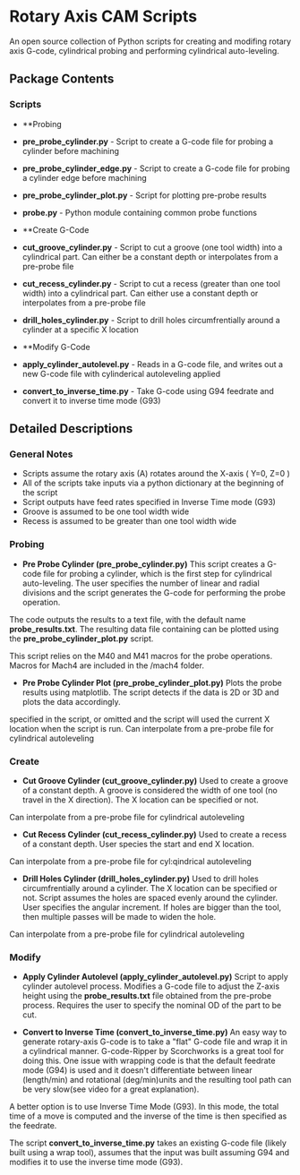 # Rotary Axis CAM Scripts
An open source collection of Python scripts for creating and modifing rotary
axis G-code, cylindrical probing and performing cylindrical auto-leveling.

## Package Contents  

### Scripts
 * **Probing
* **pre_probe_cylinder.py**      - Script to create a G-code file for probing a cylinder before machining
* **pre_probe_cylinder_edge.py** - Script to create a G-code file for probing a cylinder edge before machining
* **pre_probe_cylinder_plot.py** - Script for plotting pre-probe results
* **probe.py** - Python module containing common probe functions

 * **Create G-Code
* **cut_groove_cylinder.py**      - Script to cut a groove (one tool width) into a cylindrical part. Can either be a constant depth or interpolates from a pre-probe file
* **cut_recess_cylinder.py**      - Script to cut a recess (greater than one tool width) into a cylindrical part. Can either use a constant depth or interpolates from a pre-probe file
* **drill_holes_cylinder.py**     - Script to drill holes circumfrentially around a cylinder at a specific X location

 * **Modify G-Code
* **apply_cylinder_autolevel.py** - Reads in a G-code file, and writes out a new G-code file with cylinderical autoleveling applied
* **convert_to_inverse_time.py**  - Take G-code using G94 feedrate and convert it to inverse time mode (G93)


## Detailed Descriptions
### General Notes
* Scripts assume the rotary axis (A) rotates around the X-axis ( Y=0, Z=0 )
* All of the scripts take inputs via a python dictionary at the beginning of the
script
* Script outputs have feed rates specified in Inverse Time mode (G93)
* Groove is assumed to be one tool width wide
* Recess is assumed to be greater than one tool width wide

### Probing
 * **Pre Probe Cylinder (pre_probe_cylinder.py)**
This script creates a G-code file for probing a cylinder, which is the first
step for cylindrical auto-leveling. The user specifies the number of linear
and radial divisions and the script generates the G-code for performing the
probe operation.

The code outputs the results to a text file, with the default name
**probe_results.txt**. The resulting data file containing can be plotted
using the **pre_probe_cylinder_plot.py** script.

This script relies on the M40 and M41 macros for the probe operations. Macros
for Mach4 are included in the /mach4 folder.

 * **Pre Probe Cylinder Plot (pre_probe_cylinder_plot.py)**
Plots the probe results using matplotlib. The script detects if the data is 
2D or 3D and plots the data accordingly.


specified in the script, or omitted and the script will used the current
X location when the script is run. Can interpolate from a pre-probe
file for cylindrical autoleveling

### Create
 * **Cut Groove Cylinder (cut_groove_cylinder.py)**
Used to create a groove of a constant depth. A groove is considered the
width of one tool (no travel in the X direction). The X location can be
specified or not.

Can interpolate from a pre-probe file for cylindrical autoleveling

 * **Cut Recess Cylinder (cut_recess_cylinder.py)**
Used to create a recess of a constant depth. User species the start and
end X location.

Can interpolate from a pre-probe file for cyl:qindrical autoleveling

 * **Drill Holes Cylinder (drill_holes_cylinder.py)**
Used to drill holes circumfrentially around a cylinder. The X location
can be specified or not. Script assumes the holes are spaced evenly around
the cylinder. User specifies the angular increment. If holes are bigger
than the tool, then multiple passes will be made to widen the hole.

Can interpolate from a pre-probe file for cylindrical autoleveling

### Modify
 * **Apply Cylinder Autolevel (apply_cylinder_autolevel.py)**
Script to apply cylinder autolevel process. Modifies a G-code file to adjust
the Z-axis height using the **probe_results.txt** file obtained from the
pre-probe process. Requires the user to specify the nominal OD of the part
to be cut.

 * **Convert to Inverse Time (convert_to_inverse_time.py)**
An easy way to generate rotary-axis G-code is to take a "flat" G-code file and
wrap it in a cylindrical manner. G-code-Ripper by Scorchworks is a great tool
for doing this. One issue with wrapping code is that the default feedrate mode
(G94) is used and it doesn't differentiate between linear (length/min) and
rotational (deg/min)units and the resulting tool path can be very slow(see
video for a great explanation).

A better option is to use Inverse Time Mode (G93). In this mode, the total time
of a move is computed and the inverse of the time is then specified as the
feedrate.

The script **convert_to_inverse_time.py** takes an existing G-code file (likely
built using a wrap tool), assumes that the input was built assuming G94 and
modifies it to use the inverse time mode (G93).


